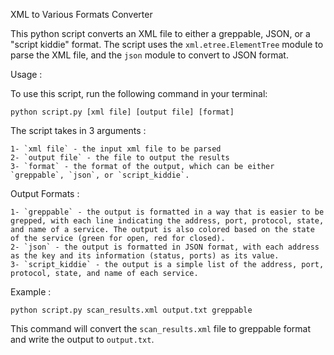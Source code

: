 XML to Various Formats Converter

This python script converts an XML file to either a greppable, JSON, or a "script kiddie" format. The script uses the `xml.etree.ElementTree` module to parse the XML file, and the `json` module to convert to JSON format.

Usage :

To use this script, run the following command in your terminal:

    python script.py [xml file] [output file] [format]

The script takes in 3 arguments :

    1- `xml file` - the input xml file to be parsed
    2- `output file` - the file to output the results
    3- `format` - the format of the output, which can be either `greppable`, `json`, or `script_kiddie`.

Output Formats :

    1- `greppable` - the output is formatted in a way that is easier to be grepped, with each line indicating the address, port, protocol, state, and name of a service. The output is also colored based on the state of the service (green for open, red for closed).
    2- `json` - the output is formatted in JSON format, with each address as the key and its information (status, ports) as its value.
    3- `script_kiddie` - the output is a simple list of the address, port, protocol, state, and name of each service.
    
Example : 

    python script.py scan_results.xml output.txt greppable

This command will convert the `scan_results.xml` file to greppable format and write the output to `output.txt`.
